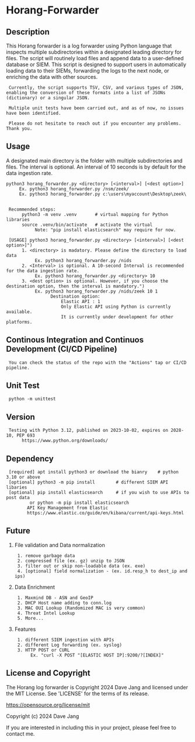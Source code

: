 # Horang-Forwarder


## Description

This Horang forwarder is a log forwarder using Python language that inspects multiple subdirectories within a designated leading directory for files. The script will routinely load files and append data to a user-defined database or SIEM. This script is designed to support users in automatically loading data to their SIEMs, forwarding the logs to the next node, or enriching the data with other sources.

     Currently, the script supports TSV, CSV, and various types of JSON, enabling the conversion of these formats into a list of JSONs (dictionary) or a singular JSON.
     
     Multiple unit tests have been carried out, and as of now, no issues have been identified. 
     
     Please do not hesitate to reach out if you encounter any problems. Thank you.

     
## Usage
A designated main directory is the folder with multiple subdirectories and files.
The interval is optional. An interval of 10 seconds is by default for the data ingestion rate.

    python3 horang_forwarder.py <directory> [<interval>] [<dest option>]
         Ex. python3 horang_forwarder.py /nsm/zeek/
         Ex. python3 horang_forwarder.py c:\users\myaccount\Desktop\zeek\


     Recommended steps:
          python3 -m venv .venv       # virtual mapping for Python libraries
          source .venv/bin/activate   # activate the virtual
               Note: "pip install elasticsearch" may require for now.

     [USAGE] python3 horang_forwarder.py <directory> [<interval>] [<dest option>]")
          1. <directory> is madatory. Please define the directory to load data 
               Ex. python3 horang_forwarder.py /nids
          2. <Interval> is optional. A 10-second Interval is recommended for the data ingestion rate. 
               Ex. python3 horang_forwarder.py <directory> 10
          3. <dest option> is optional. However, if you choose the destination option, then the interval is mandatory.")
               Ex. python3 horang_forwarder.py /nids/zeek 10 1
                     Destination option:
                         Elastic API : 1
                         Only Elastic API using Python is currently available.
                         It is currently under development for other platforms.
               

## Continous Integration and Continuos Development (CI/CD Pipeline)  

     You can check the status of the repo with the "Actions" tap or CI/CD pipeline.


## Unit Test

     python -m unittest


## Version

     Testing with Python 3.12, published on 2023-10-02, expires on 2028-10, PEP 693
          https://www.python.org/downloads/


## Dependency

     [required] apt install python3 or download the bianry    # python 3.10 or above
     [optional] python3 -m pip install        # different SIEM API libaries
     [optional] pip install elasticsearch     # if you wish to use APIs to post data
             or python -m pip install elasticsearch
            API Key Management from Elastic
            https://www.elastic.co/guide/en/kibana/current/api-keys.html


## Future

1. File validation and Data normalization

        1. remove garbage data
        2. compressed file (ex. gz) unzip to JSON
        3. filter out or skip non-loadable data (ex. exe)
        4. [optional] field normalization - (ex. id.resp_h to dest_ip and ips)

2. Data Enrichment

        1. Maxmind DB - ASN and GeoIP
        2. DHCP Host name adding to conn.log
        3. MAC OUI Lookup (Randomized MAC is very common)
        4. Threat Intel Lookup
        5. More...

3. Features

        1. different SIEM ingestion with APIs
        2. different Log forwarding (ex. syslog)
        3. HTTP POST or CURL
             Ex. "curl -X POST "[ELASTIC HOST IP]:9200/?[INDEX]" 
        

## License and Copyright

The Horang log forwarder is Copyright 2024 Dave Jang and licensed under the MIT License. See 'LICENSE' for the terms of its release. 

https://opensource.org/license/mit

Copyright (c) 2024 Dave Jang

If you are interested in including this in your project, please feel free to contact me.

